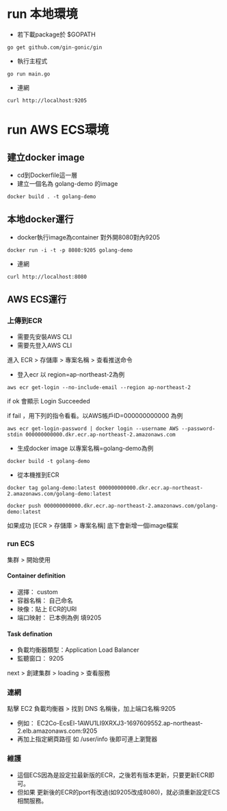 # run 本地環境

- 若下載package於 $GOPATH
```
go get github.com/gin-gonic/gin
```
- 執行主程式
```
go run main.go
```
- 連網
```
curl http://localhost:9205
```

# run AWS ECS環境
## 建立docker image
- cd到Dockerfile這一層
- 建立一個名為 golang-demo 的image
```
docker build . -t golang-demo 
```
## 本地docker運行
- docker執行image為container 對外開8080對內9205
```
docker run -i -t -p 8080:9205 golang-demo
```
- 連網
```
curl http://localhost:8080
```
## AWS ECS運行
### 上傳到ECR
- 需要先安裝AWS CLI
- 需要先登入AWS CLI

進入 ECR > 存儲庫 > 專案名稱 > 查看推送命令

- 登入ecr 以 region=ap-northeast-2為例
```
aws ecr get-login --no-include-email --region ap-northeast-2
```
if ok 會顯示 Login Succeeded

if fail ，用下列的指令看看。以AWS帳戶ID=000000000000 為例
```
aws ecr get-login-password | docker login --username AWS --password-stdin 000000000000.dkr.ecr.ap-northeast-2.amazonaws.com
```
- 生成docker image 以專案名稱=golang-demo為例
```
docker build -t golang-demo
```
- 從本機推到ECR 
```
docker tag golang-demo:latest 000000000000.dkr.ecr.ap-northeast-2.amazonaws.com/golang-demo:latest

docker push 000000000000.dkr.ecr.ap-northeast-2.amazonaws.com/golang-demo:latest
```
如果成功 [ECR > 存儲庫 > 專案名稱] 底下會新增一個image檔案

### run ECS
集群 > 開始使用 
#### Container definition
- 選擇： custom
- 容器名稱： 自己命名
- 映像：貼上 ECR的URI
- 端口映射： 已本例為例 填9205

#### Task defination
- 負載均衡器類型：Application Load Balancer
- 監聽窗口： 9205

next > 創建集群 > loading > 查看服務

### 連網 
點擊 EC2 負載均衡器 > 找到 DNS 名稱後，加上端口名稱:9205
- 例如： 
EC2Co-EcsEl-1AWU1LI9XRXJ3-1697609552.ap-northeast-2.elb.amazonaws.com:9205
- 再加上指定網頁路徑 如 /user/info 後即可連上瀏覽器

### 維護
- 這個ECS因為是設定拉最新版的ECR，之後若有版本更新，只要更新ECR即可。
- 但如果 更新後的ECR的port有改過(如9205改成8080)，就必須重新設定ECS 相關服務。
